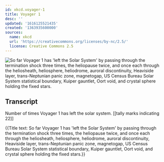 ```yaml
---
id: xkcd.voyager-1
title: Voyager 1
desc: ''
updated: '1616125521435'
created: '1363935600000'
sources:
  name: xkcd
  url: 'https://creativecommons.org/licenses/by-nc/2.5/'
  license: Creative Commons 2.5
---
```

![So far Voyager 1 has 'left the Solar System' by passing through the termination shock three times, the heliopause twice, and once each through the heliosheath, heliosphere, heliodrome, auroral discontinuity, Heaviside layer, trans-Neptunian panic zone, magnetogap, US Census Bureau Solar System statistical boundary, Kuiper gauntlet, Oort void, and crystal sphere holding the fixed stars.](https://imgs.xkcd.com/comics/voyager_1.png)

## Transcript
Number of times Voyager 1 has left the solar system.
[[tally marks indicating 22]]

{{Title text: So far Voyager 1 has 'left the Solar System' by passing through the termination shock three times, the heliopause twice, and once each through the heliosheath, heliosphere, heliodrome, auroral discontinuity, Heaviside layer, trans-Neptunian panic zone, magnetogap, US Census Bureau Solar System statistical boundary, Kuiper gauntlet, Oort void, and crystal sphere holding the fixed stars.}}
